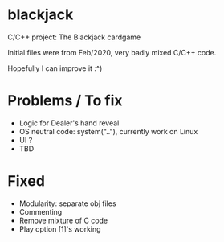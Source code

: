 # blackjack
C/C++ project: The Blackjack cardgame

Initial files were from Feb/2020, very badly mixed C/C++ code.

Hopefully I can improve it :^)

# Problems / To fix
- Logic for Dealer's hand reveal
- OS neutral code: system(".."), currently work on Linux
- UI ?
- TBD

# Fixed
- Modularity: separate obj files
- Commenting
- Remove mixture of C code
- Play option [1]'s working
